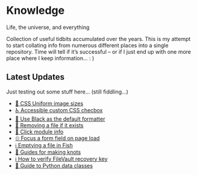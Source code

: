 # Knowledge

Life, the universe, and everything

Collection of useful tidbits accumulated over the years. This is my attempt to start collating info from numerous different places into a single repository. Time will tell if it’s successful – or if I just end up with one more place where I keep information… : )

## Latest Updates

Just testing out some stuff here… (still fiddling…)

<!--START_SECTION:feed-->
* [
        🌃 CSS Uniform image sizes
    ](https:&#x2F;&#x2F;github.com&#x2F;teroyks&#x2F;knowledge&#x2F;commit&#x2F;0a99232e391668eb637cddef40d0f06be44812f1)
* [
        ♿️ Accessible custom CSS checbox
    ](https:&#x2F;&#x2F;github.com&#x2F;teroyks&#x2F;knowledge&#x2F;commit&#x2F;6f68e746a4c9d55d099aaea47c4487dfe3d88216)
* [
        🐍 Use Black as the default formatter
    ](https:&#x2F;&#x2F;github.com&#x2F;teroyks&#x2F;knowledge&#x2F;commit&#x2F;e1fb7b923319226a330dad16e630d99b4cfb4a96)
* [
        🐍 Removing a file if it exists
    ](https:&#x2F;&#x2F;github.com&#x2F;teroyks&#x2F;knowledge&#x2F;commit&#x2F;d60c3da925dda66388f9df3216b3a80c8c7902af)
* [
        🐍 Click module info
    ](https:&#x2F;&#x2F;github.com&#x2F;teroyks&#x2F;knowledge&#x2F;commit&#x2F;b74a0e4494fe7c74c54ec57aa07f112c74600ead)
* [
        ⏲ Focus a form field on page load
    ](https:&#x2F;&#x2F;github.com&#x2F;teroyks&#x2F;knowledge&#x2F;commit&#x2F;36025d84885fa2cd27b905c2e7ea2f5029b1e7fa)
* [
        ℹ Emptying a file in Fish
    ](https:&#x2F;&#x2F;github.com&#x2F;teroyks&#x2F;knowledge&#x2F;commit&#x2F;b5bf62e7ed84e4e3effda2661779be3115bf6434)
* [
        🔗 Guides for making knots
    ](https:&#x2F;&#x2F;github.com&#x2F;teroyks&#x2F;knowledge&#x2F;commit&#x2F;ff38eebc63b1fd9eed50207994a2325290db91d3)
* [
        ℹ How to verify FileVault recovery key
    ](https:&#x2F;&#x2F;github.com&#x2F;teroyks&#x2F;knowledge&#x2F;commit&#x2F;628610a62a5d1904e9e6313115526d38cbff5c69)
* [
        🔗 Guide to Python data classes
    ](https:&#x2F;&#x2F;github.com&#x2F;teroyks&#x2F;knowledge&#x2F;commit&#x2F;ae81f7d7af9444817dd21aec6ac0d33228230f59)
<!--END_SECTION:feed-->
